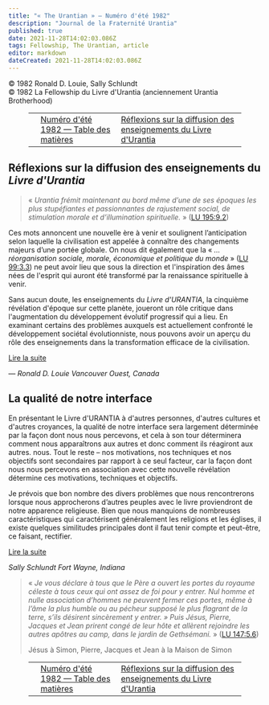 ```yaml
---
title: "« The Urantian » — Numéro d'été 1982"
description: "Journal de la Fraternité Urantia"
published: true
date: 2021-11-28T14:02:03.086Z
tags: Fellowship, The Urantian, article
editor: markdown
dateCreated: 2021-11-28T14:02:03.086Z
---
```


<p class="v-card v-sheet theme--light grey lighten-3 px-2">© 1982 Ronald D. Louie, Sally Schlundt<br>© 1982 La Fellowship du Livre d'Urantia (anciennement Urantia Brotherhood)</p >
<figure class="table chapter-navigator">
  <table>
    <tbody>
      <tr>
        <td>
        </td>
        <td>
        <a href="/fr/index/articles_the_urantian#numéro-d'été-1982">
          <span class="mdi mdi-book-open-variant"></span><span class="pl-2">Numéro d'été 1982 — Table des matières</span>
        </a>
        </td>
        <td>
        <a href="/fr/article/Ronald_D_Louie/Thoughts_on_the_dissemination_of_the_teachings_of_UB">
          <span class="pr-2">Réflexions sur la diffusion des enseignements du Livre d'Urantia</span><span class="mdi mdi-arrow-right-drop-circle"></span>
        </a>
        </td>
      </tr>
    </tbody>
  </table>
</figure>



## Réflexions sur la diffusion des enseignements du _Livre d'Urantia_

> « _Urantia frémit maintenant au bord même d’une de ses époques les plus stupéfiantes et passionnantes de rajustement social, de stimulation morale et d’illumination spirituelle._ » ([LU 195:9.2](/fr/The_Urantia_Book/195#p9_2))

Ces mots annoncent une nouvelle ère à venir et soulignent l’anticipation selon laquelle la civilisation est appelée à connaître des changements majeurs d’une portée globale. On nous dit également que la « _... réorganisation sociale, morale, économique et politique du monde_ » ([LU 99:3.3](/fr/The_Urantia_Book/99#p3_3)) ne peut avoir lieu que sous la direction et l'inspiration des âmes nées de l'esprit qui auront été transformé par la renaissance spirituelle à venir.

Sans aucun doute, les enseignements du _Livre d'URANTIA_, la cinquième révélation d'époque sur cette planète, joueront un rôle critique dans l'augmentation du développement évolutif progressif qui a lieu. En examinant certains des problèmes auxquels est actuellement confronté le développement sociétal évolutionniste, nous pouvons avoir un aperçu du rôle des enseignements dans la transformation efficace de la civilisation.

[Lire la suite](/fr/article/Ronald_D_Louie/Thoughts_on_the_dissemination_of_the_teachings_of_LU)

— _Ronald D. Louie_
_Vancouver Ouest, Canada_

## La qualité de notre interface

En présentant le Livre d'URANTIA à d'autres personnes, d'autres cultures et d'autres croyances, la qualité de notre interface sera largement déterminée par la façon dont nous nous percevons, et cela à son tour déterminera comment nous apparaîtrons aux autres et donc comment ils réagiront aux autres. nous. Tout le reste – nos motivations, nos techniques et nos objectifs sont secondaires par rapport à ce seul facteur, car la façon dont nous nous percevons en association avec cette nouvelle révélation détermine ces motivations, techniques et objectifs.

Je prévois que bon nombre des divers problèmes que nous rencontrerons lorsque nous approcherons d’autres peuples avec le livre proviendront de notre apparence religieuse. Bien que nous manquions de nombreuses caractéristiques qui caractérisent généralement les religions et les églises, il existe quelques similitudes principales dont il faut tenir compte et peut-être, ce faisant, rectifier.

[Lire la suite](/fr/article/Sally_Schlundt/The_quality_of_our_interface)

_Sally Schlundt_ 
_Fort Wayne, Indiana_

> « _Je vous déclare à tous que le Père a ouvert les portes du royaume céleste à tous ceux qui ont assez de foi pour y entrer. Nul homme et nulle association d’hommes ne peuvent fermer ces portes, même à l’âme la plus humble ou au pécheur supposé le plus flagrant de la terre, s’ils désirent sincèrement y entrer. » Puis Jésus, Pierre, Jacques et Jean prirent congé de leur hôte et allèrent rejoindre les autres apôtres au camp, dans le jardin de Gethsémani._ » ([LU 147:5.6](/fr/The_Urantia_Book/147#p5_6))
> 
> Jésus à Simon, Pierre, Jacques et Jean à la Maison de Simon




<figure class="table chapter-navigator">
  <table>
    <tbody>
      <tr>
        <td>
        </td>
        <td>
        <a href="/fr/index/articles_the_urantian#numéro-d'été-1982">
          <span class="mdi mdi-book-open-variant"></span><span class="pl-2">Numéro d'été 1982 — Table des matières</span>
        </a>
        </td>
        <td>
        <a href="/fr/article/Ronald_D_Louie/Thoughts_on_the_dissemination_of_the_teachings_of_UB">
          <span class="pr-2">Réflexions sur la diffusion des enseignements du Livre d'Urantia</span><span class="mdi mdi-arrow-right-drop-circle"></span>
        </a>
        </td>
      </tr>
    </tbody>
  </table>
</figure>
